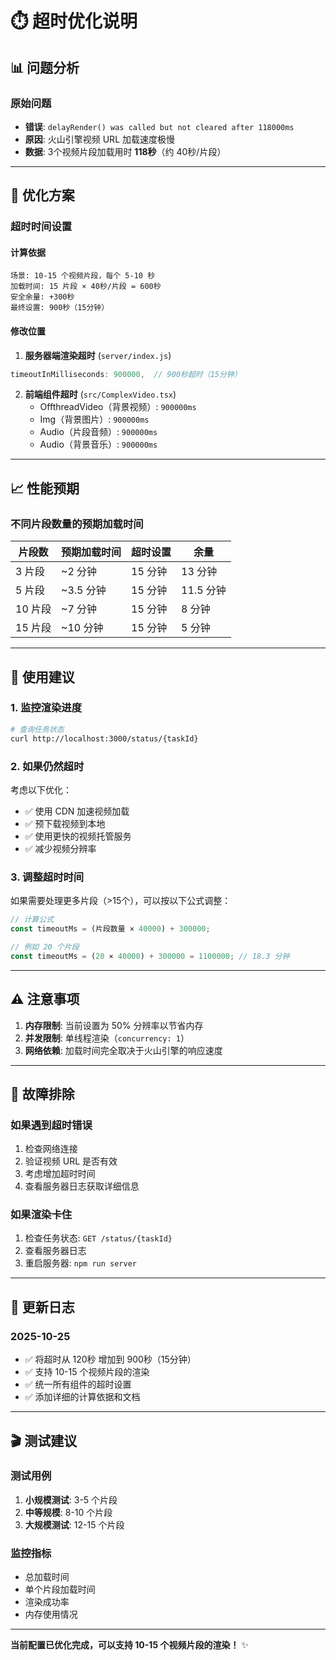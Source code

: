 # ⏱️ 超时优化说明

## 📊 问题分析

### 原始问题
- **错误**: `delayRender() was called but not cleared after 118000ms`
- **原因**: 火山引擎视频 URL 加载速度极慢
- **数据**: 3个视频片段加载用时 **118秒**（约 40秒/片段）

---

## 🎯 优化方案

### 超时时间设置

#### 计算依据
```
场景: 10-15 个视频片段，每个 5-10 秒
加载时间: 15 片段 × 40秒/片段 = 600秒
安全余量: +300秒
最终设置: 900秒（15分钟）
```

#### 修改位置

1. **服务器端渲染超时** (`server/index.js`)
```javascript
timeoutInMilliseconds: 900000,  // 900秒超时（15分钟）
```

2. **前端组件超时** (`src/ComplexVideo.tsx`)
   - OffthreadVideo（背景视频）: `900000ms`
   - Img（背景图片）: `900000ms`
   - Audio（片段音频）: `900000ms`
   - Audio（背景音乐）: `900000ms`

---

## 📈 性能预期

### 不同片段数量的预期加载时间

| 片段数 | 预期加载时间 | 超时设置 | 余量 |
|--------|-------------|---------|------|
| 3 片段  | ~2 分钟     | 15 分钟 | 13 分钟 |
| 5 片段  | ~3.5 分钟   | 15 分钟 | 11.5 分钟 |
| 10 片段 | ~7 分钟     | 15 分钟 | 8 分钟 |
| 15 片段 | ~10 分钟    | 15 分钟 | 5 分钟 |

---

## 🚀 使用建议

### 1. 监控渲染进度
```bash
# 查询任务状态
curl http://localhost:3000/status/{taskId}
```

### 2. 如果仍然超时
考虑以下优化：
- ✅ 使用 CDN 加速视频加载
- ✅ 预下载视频到本地
- ✅ 使用更快的视频托管服务
- ✅ 减少视频分辨率

### 3. 调整超时时间
如果需要处理更多片段（>15个），可以按以下公式调整：

```javascript
// 计算公式
const timeoutMs = (片段数量 × 40000) + 300000;

// 例如 20 个片段
const timeoutMs = (20 × 40000) + 300000 = 1100000; // 18.3 分钟
```

---

## ⚠️ 注意事项

1. **内存限制**: 当前设置为 50% 分辨率以节省内存
2. **并发限制**: 单线程渲染（`concurrency: 1`）
3. **网络依赖**: 加载时间完全取决于火山引擎的响应速度

---

## 🔧 故障排除

### 如果遇到超时错误
1. 检查网络连接
2. 验证视频 URL 是否有效
3. 考虑增加超时时间
4. 查看服务器日志获取详细信息

### 如果渲染卡住
1. 检查任务状态: `GET /status/{taskId}`
2. 查看服务器日志
3. 重启服务器: `npm run server`

---

## 📝 更新日志

### 2025-10-25
- ✅ 将超时从 120秒 增加到 900秒（15分钟）
- ✅ 支持 10-15 个视频片段的渲染
- ✅ 统一所有组件的超时设置
- ✅ 添加详细的计算依据和文档

---

## 🎬 测试建议

### 测试用例
1. **小规模测试**: 3-5 个片段
2. **中等规模**: 8-10 个片段
3. **大规模测试**: 12-15 个片段

### 监控指标
- 总加载时间
- 单个片段加载时间
- 渲染成功率
- 内存使用情况

---

**当前配置已优化完成，可以支持 10-15 个视频片段的渲染！** ✨


